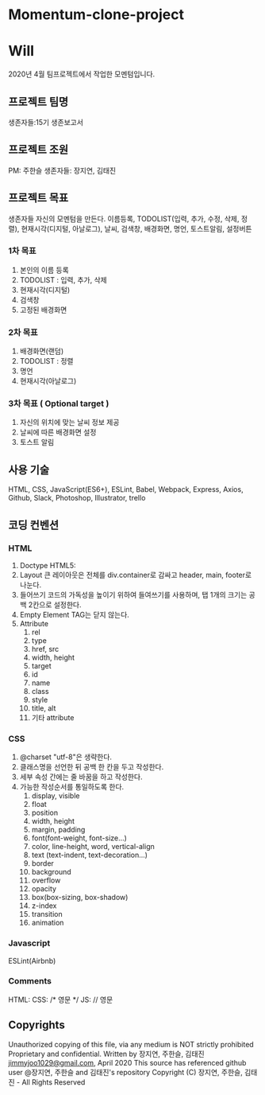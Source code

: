 # Momentum-clone-project

# Will
2020년 4월 팀프로젝트에서 작업한 모멘텀입니다.


## 프로젝트 팀명
생존자들:15기 생존보고서


## 프로젝트 조원
PM: 주한슬
생존자들: 장지연, 김태진


## 프로젝트 목표
생존자들 자신의 모멘텀을 만든다.
이름등록, TODOLIST(입력, 추가, 수정, 삭제, 정렬), 현재시각(디지털, 아날로그), 날씨, 검색창, 배경화면, 명언, 토스트알림, 설정버튼


### 1차 목표
1. 본인의 이름 등록
2. TODOLIST : 입력, 추가, 삭제
3. 현재시각(디지털)
4. 검색창
5. 고정된 배경화면

### 2차 목표
1. 배경화면(랜덤)
2. TODOLIST : 정렬
3. 명언
4. 현재시각(아날로그)

### 3차 목표 ( Optional target )
1. 자신의 위치에 맞는 날씨 정보 제공
2. 날씨에 따른 배경화면 설정
3. 토스트 알림


## 사용 기술
HTML, CSS, JavaScript(ES6+), ESLint, Babel, Webpack, Express, Axios, Github, Slack, Photoshop, Illustrator, trello


## 코딩 컨벤션
### HTML
1. Doctype
   HTML5: <!DOCTYPE html>
2. Layout
   큰 레이아웃은 전체를 div.container로 감싸고 header, main, footer로 나눈다.
3. 들어쓰기
   코드의 가독성을 높이기 위하여 들여쓰기를 사용하며, 탭 1개의 크기는 공백 2칸으로 설정한다.
4. Empty Element TAG는 닫지 않는다.
5. Attribute
   1. rel
   2. type
   3. href, src
   4. width, height
   5. target
   6. id
   7. name
   8. class
   9. style
   10. title, alt
   11. 기타 attribute

### CSS
1. @charset "utf-8"은 생략한다.
2. 클래스명을 선언한 뒤 공백 한 칸을 두고 작성한다.
3. 세부 속성 간에는 줄 바꿈을 하고 작성한다.
4. 가능한 작성순서를 통일하도록 한다.
   1. display, visible
   2. float
   3. position
   4. width, height
   5. margin, padding
   6. font(font-weight, font-size...)
   7. color, line-height, word, vertical-align
   8. text (text-indent, text-decoration...)
   9. border
   10. background
   11. overflow
   12. opacity
   13. box(box-sizing, box-shadow)
   14. z-index
   15. transition
   16. animation

### Javascript
ESLint(Airbnb)

### Comments
HTML: <!-- 영문 -->
CSS: /* 영문 */
JS: // 영문

## Copyrights
Unauthorized copying of this file, via any medium is NOT strictly prohibited
Proprietary and confidential.
Written by 장지연, 주한슬, 김태진 jimmyjoo1029@gmail.com, April 2020
This source has referenced github user @장지연, 주한슬 and 김태진's repository
Copyright (C) 장지연, 주한슬, 김태진 - All Rights Reserved
